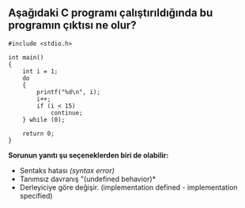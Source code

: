 ## Aşağıdaki C programı çalıştırıldığında bu programın çıktısı ne olur?
```
#include <stdio.h>

int main()
{
	int i = 1;
	do
	{
		printf("%d\n", i);
		i++;
		if (i < 15)
			continue;
	} while (0);

	return 0;
}
```

**Sorunun yanıtı şu seçeneklerden biri de olabilir:**

+ Sentaks hatası *(syntax error)*
+ Tanımsız davranış "(undefined behavior)*
+ Derleyiciye göre değişir. (implementation defined - implementation specified)
